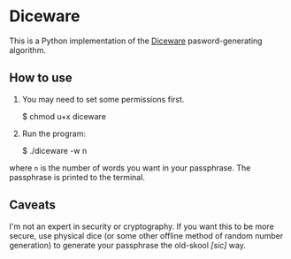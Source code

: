 Diceware
========

This is a Python implementation of the [Diceware](http://world.std.com/~reinhold/diceware.html) pasword-generating algorithm.

How to use
----------

1. You may need to set some permissions first.

    $ chmod u+x diceware

2. Run the program:

    $ ./diceware -w n

where `n` is the number of words you want in your passphrase. The passphrase is printed to the terminal.

Caveats
-------

I'm not an expert in security or cryptography. If you want this to be more secure, use physical dice (or some other offline method of random number generation) to generate your passphrase the old-skool _[sic]_ way.